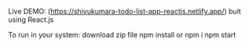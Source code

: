 Live DEMO:
(https://shivukumara-todo-list-app-reactjs.netlify.app/)
buit using React.js


To run in your system: download zip file 
                       npm install or npm i
                       npm start
